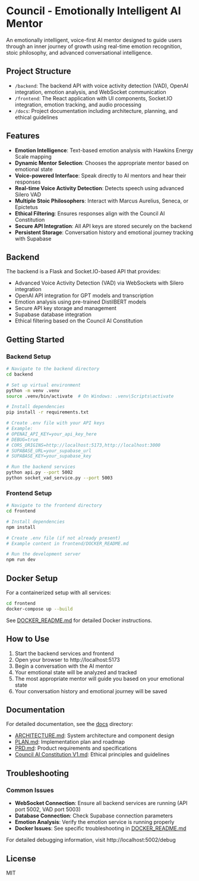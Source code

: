 # Council - Emotionally Intelligent AI Mentor

An emotionally intelligent, voice-first AI mentor designed to guide users through an inner journey of growth using real-time emotion recognition, stoic philosophy, and advanced conversational intelligence.

## Project Structure

- `/backend`: The backend API with voice activity detection (VAD), OpenAI integration, emotion analysis, and WebSocket communication
- `/frontend`: The React application with UI components, Socket.IO integration, emotion tracking, and audio processing
- `/docs`: Project documentation including architecture, planning, and ethical guidelines

## Features

- **Emotion Intelligence**: Text-based emotion analysis with Hawkins Energy Scale mapping
- **Dynamic Mentor Selection**: Chooses the appropriate mentor based on emotional state
- **Voice-powered Interface**: Speak directly to AI mentors and hear their responses
- **Real-time Voice Activity Detection**: Detects speech using advanced Silero VAD
- **Multiple Stoic Philosophers**: Interact with Marcus Aurelius, Seneca, or Epictetus
- **Ethical Filtering**: Ensures responses align with the Council AI Constitution
- **Secure API Integration**: All API keys are stored securely on the backend
- **Persistent Storage**: Conversation history and emotional journey tracking with Supabase

## Backend

The backend is a Flask and Socket.IO-based API that provides:

- Advanced Voice Activity Detection (VAD) via WebSockets with Silero integration
- OpenAI API integration for GPT models and transcription
- Emotion analysis using pre-trained DistilBERT models
- Secure API key storage and management
- Supabase database integration
- Ethical filtering based on the Council AI Constitution

## Getting Started

### Backend Setup

```bash
# Navigate to the backend directory
cd backend

# Set up virtual environment
python -m venv .venv
source .venv/bin/activate  # On Windows: .venv\Scripts\activate

# Install dependencies
pip install -r requirements.txt

# Create .env file with your API keys
# Example:
# OPENAI_API_KEY=your_api_key_here
# DEBUG=true
# CORS_ORIGINS=http://localhost:5173,http://localhost:3000
# SUPABASE_URL=your_supabase_url
# SUPABASE_KEY=your_supabase_key

# Run the backend services
python api.py --port 5002
python socket_vad_service.py --port 5003
```

### Frontend Setup

```bash
# Navigate to the frontend directory
cd frontend

# Install dependencies
npm install

# Create .env file (if not already present)
# Example content in frontend/DOCKER_README.md

# Run the development server
npm run dev
```

## Docker Setup

For a containerized setup with all services:

```bash
cd frontend
docker-compose up --build
```

See [DOCKER_README.md](frontend/DOCKER_README.md) for detailed Docker instructions.

## How to Use

1. Start the backend services and frontend
2. Open your browser to http://localhost:5173
3. Begin a conversation with the AI mentor
4. Your emotional state will be analyzed and tracked
5. The most appropriate mentor will guide you based on your emotional state
6. Your conversation history and emotional journey will be saved

## Documentation

For detailed documentation, see the [docs](docs) directory:

- [ARCHITECTURE.md](docs/ARCHITECTURE.md): System architecture and component design
- [PLAN.md](docs/PLAN.md): Implementation plan and roadmap
- [PRD.md](docs/PRD.md): Product requirements and specifications
- [Council AI Constitution V1.md](docs/Council%20AI%20Constitution%20V1.md): Ethical principles and guidelines

## Troubleshooting

### Common Issues

- **WebSocket Connection**: Ensure all backend services are running (API port 5002, VAD port 5003)
- **Database Connection**: Check Supabase connection parameters
- **Emotion Analysis**: Verify the emotion service is running properly
- **Docker Issues**: See specific troubleshooting in [DOCKER_README.md](frontend/DOCKER_README.md)

For detailed debugging information, visit http://localhost:5002/debug

## License

MIT 
